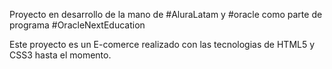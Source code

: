 Proyecto en desarrollo de la mano de #AluraLatam y #oracle como parte de programa #OracleNextEducation

Este proyecto es un E-comerce realizado con las tecnologias de HTML5 y CSS3 hasta el momento.
